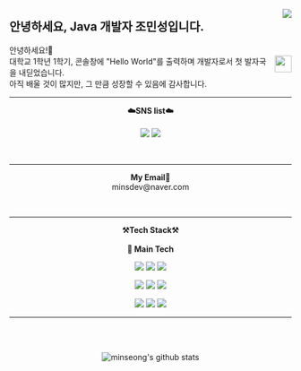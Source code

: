 <a href="https://solved.ac/minseong2083"><img align="right" src="http://mazandi.herokuapp.com/api?handle=minseong2083&theme=dark"/></a>

  

## 안녕하세요, Java 개발자 조민성입니다.

<p align="">
안녕하세요!🙈<br> <img align="right" width="30" src="https://user-images.githubusercontent.com/75469131/213887734-1f8f0fb6-4395-4aa6-b828-3b44b96d8f0f.gif" />
대학교 1학년 1학기, 콘솔창에 "Hello World"를 출력하며 개발자로서 첫 발자국을 내딛었습니다. <br>
아직 배울 것이 많지만, 그 만큼 성장할 수 있음에 감사합니다.
</p>

---

<p align="center">
<Strong>☁️SNS list☁️</Strong>
<br><br>
<t><a href="https://www.instagram.com/minsdev/" target="_blank"><img src="https://img.shields.io/badge/Instagram-E4405F?style=for-the-badge&logo=Instagram&logoColor=white"/></a></t>
<a href="https://minchive.notion.site/Java-00344ad5638f4eaba9afa11bfd94661d?pvs=4" target="_blank"><img src="https://img.shields.io/badge/포트폴리오-000000?style=for-the-badge&logo=Notion&logoColor=white"/></a>
</p>
<br>

---
<p align="center">
<Strong>My Email📧</Strong><br>minsdev@naver.com<br>
</p>

<br>

---
<p align="center">
   <Strong>⚒️Tech Stack⚒️</Strong><br><br>
   <Strong>🥇 Main Tech</Strong>
</p>
<p align="center">
  <img src="https://img.shields.io/badge/JAVA-white?style=for-the-badge&logo=java&logoColor=white"> 
  <img src="https://img.shields.io/badge/Spring-6DB33F?style=for-the-badge&logo=Spring&logoColor=white">
  <img src="https://img.shields.io/badge/SpringBoot-6DB33F?style=for-the-badge&logo=SpringBoot&logoColor=white">
</p>
<p align="center">
  <img src="https://img.shields.io/badge/JavaScript-F7DF1E?style=for-the-badge&logo=JavaScript&logoColor=white"/>
  <img src="https://img.shields.io/badge/Node.js-339933?style=for-the-badge&logo=Node.js&logoColor=white"/>
  <img src="https://img.shields.io/badge/HTML-E34F26?style=for-the-badge&logo=html5&logoColor=white"/>
</p>
<p align="center">
  <img src="https://img.shields.io/badge/Git-F05032?style=for-the-badge&logo=Git&logoColor=white"/>
  <img src="https://img.shields.io/badge/GitHub-181717?style=for-the-badge&logo=GitHub&logoColor=white"/>
  <img src="https://img.shields.io/badge/Linux-FCC624?style=for-the-badge&logo=Linux&logoColor=black"/>
</p>

---
<br><br>
<div align="center">

![minseong's github stats](https://github-readme-stats.vercel.app/api?username=minseong204&show_icons=true)

  


